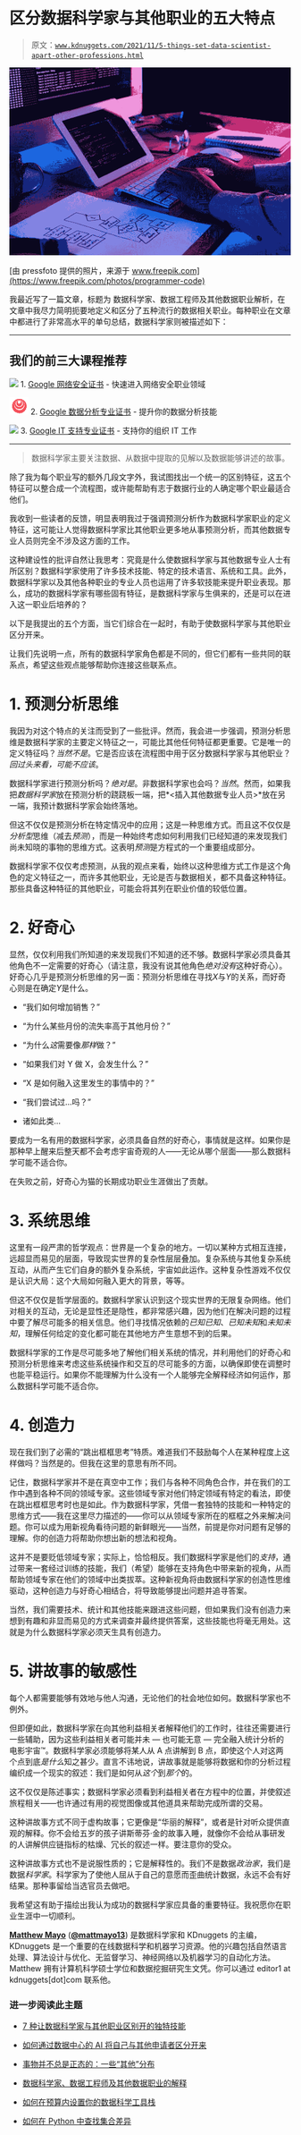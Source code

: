 # 区分数据科学家与其他职业的五大特点

> 原文：[`www.kdnuggets.com/2021/11/5-things-set-data-scientist-apart-other-professions.html`](https://www.kdnuggets.com/2021/11/5-things-set-data-scientist-apart-other-professions.html)

![区分数据科学家与其他职业的五大特点](img/0a9dba5793e120401007143d195febcf.png)

[由 pressfoto 提供的照片，来源于 www.freepik.com](https://www.freepik.com/photos/programmer-code)

我最近写了一篇文章，标题为 数据科学家、数据工程师及其他数据职业解析，在文章中我尽力简明扼要地定义和区分了五种流行的数据相关职业。每种职业在文章中都进行了非常高水平的单句总结，数据科学家则被描述如下：

* * *

## 我们的前三大课程推荐

![](img/0244c01ba9267c002ef39d4907e0b8fb.png) 1\. [Google 网络安全证书](https://www.kdnuggets.com/google-cybersecurity) - 快速进入网络安全职业领域

![](img/e225c49c3c91745821c8c0368bf04711.png) 2\. [Google 数据分析专业证书](https://www.kdnuggets.com/google-data-analytics) - 提升你的数据分析技能

![](img/0244c01ba9267c002ef39d4907e0b8fb.png) 3\. [Google IT 支持专业证书](https://www.kdnuggets.com/google-itsupport) - 支持你的组织 IT 工作

* * *

> 数据科学家主要关注数据、从数据中提取的见解以及数据能够讲述的故事。

除了我为每个职业写的额外几段文字外，我试图找出一个统一的区别特征，这五个特征可以整合成一个流程图，或许能帮助有志于数据行业的人确定哪个职业最适合他们。

我收到一些读者的反馈，明显表明我过于强调预测分析作为数据科学家职业的定义特征，这可能让人觉得数据科学家比其他职业更多地从事预测分析，而其他数据专业人员则完全不涉及这方面的工作。

这种建设性的批评自然让我思考：究竟是什么使数据科学家与其他数据专业人士有所区别？数据科学家使用了许多技术技能、特定的技术语言、系统和工具。此外，数据科学家以及其他各种职业的专业人员也运用了许多软技能来提升职业表现。那么，成功的数据科学家有哪些固有特征，是数据科学家与生俱来的，还是可以在进入这一职业后培养的？

以下是我提出的五个方面，当它们综合在一起时，有助于使数据科学家与其他职业区分开来。

让我们先说明一点，所有的数据科学家角色都是不同的，但它们都有一些共同的联系点，希望这些观点能够帮助你连接这些联系点。

# 1\. 预测分析思维

我因为对这个特点的关注而受到了一些批评。然而，我会进一步强调，预测分析思维是数据科学家的主要定义特征之一，可能比其他任何特征都更重要。它是唯一的定义特征吗？*当然不是*。它是否应该在流程图中用于区分数据科学家与其他职业？*回过头来看，可能不应该*。

数据科学家进行预测分析吗？*绝对是*。非数据科学家也会吗？*当然*。然而，如果我把*数据科学家*放在预测分析的跷跷板一端，把*<插入其他数据专业人员>*放在另一端，我预计数据科学家会始终落地。

但这不仅仅是预测分析在特定情况中的应用；这是一种思维方式。而且这不仅仅是*分析型*思维（减去*预测*），而是一种始终考虑如何利用我们已经知道的来发现我们尚未知晓的事物的思维方式。这表明*预测*是方程式的一个重要组成部分。

数据科学家不仅仅考虑预测，从我的观点来看，始终以这种思维方式工作是这个角色的定义特征之一，而许多其他职业，无论是否与数据相关，都不具备这种特征。那些具备这种特征的其他职业，可能会将其列在职业价值的较低位置。

# 2\. 好奇心

显然，仅仅利用我们所知道的来发现我们不知道的还不够。数据科学家必须具备其他角色不一定需要的好奇心（请注意，我没有说其他角色*绝对没有*这种好奇心）。好奇心几乎是预测分析思维的另一面：预测分析思维在寻找*X*与*Y*的关系，而好奇心则是在确定*Y*是什么。

+   “我们如何增加销售？”

+   “为什么某些月份的流失率高于其他月份？”

+   “为什么*这*需要像*那样*做？”

+   “如果我们对 Y 做 X，会发生什么？”

+   “X 是如何融入这里发生的事情中的？”

+   “我们尝试过...吗？”

+   诸如此类...

要成为一名有用的数据科学家，必须具备自然的好奇心，事情就是这样。如果你是那种早上醒来后整天都不会考虑宇宙奇观的人——无论从哪个层面——那么数据科学可能不适合你。

在失败之前，好奇心为猫的长期成功职业生涯做出了贡献。

# 3\. 系统思维

这里有一段严肃的哲学观点：世界是一个复杂的地方。一切以某种方式相互连接，远超显而易见的层面，导致现实世界的复杂性层层叠加。复杂系统与其他复杂系统互动，从而产生它们自身的额外复杂系统，宇宙如此运作。这种复杂性游戏不仅仅是认识大局：这个大局如何融入更大的背景，等等。

但这不仅仅是哲学层面的。数据科学家认识到这个现实世界的无限复杂网络。他们对相关的互动，无论是显性还是隐性，都非常感兴趣，因为他们在解决问题的过程中要了解尽可能多的相关信息。他们寻找情况依赖的*已知已知*、*已知未知*和*未知未知*，理解任何给定的变化都可能在其他地方产生意想不到的后果。

数据科学家的工作是尽可能多地了解他们相关系统的情况，并利用他们的好奇心和预测分析思维来考虑这些系统操作和交互的尽可能多的方面，以确保即使在调整时也能平稳运行。如果你不能理解为什么没有一个人能够完全解释经济如何运作，那么数据科学可能不适合你。

# 4. 创造力

现在我们到了必需的“跳出框框思考”特质。难道我们不鼓励每个人在某种程度上这样做吗？当然是的。但我在这里的意思有所不同。

记住，数据科学家并不是在真空中工作；我们与各种不同角色合作，并在我们的工作中遇到各种不同的领域专家。这些领域专家对他们特定领域有特定的看法，即使在跳出框框思考时也是如此。作为数据科学家，凭借一套独特的技能和一种特定的思维方式——我在这里尽力描述的——你可以从领域专家所在的框框之外来解决问题。你可以成为用新视角看待问题的新鲜眼光——当然，前提是你对问题有足够的理解。你的创造力将帮助你想出新的想法和视角。

这并不是要贬低领域专家；实际上，恰恰相反。我们数据科学家是他们的*支持*，通过带来一套经过训练的技能，我们（希望）能够在支持角色中带来新的视角，从而帮助领域专家在他们的领域中出类拔萃。这种新视角将由数据科学家的创造性思维驱动，这种创造力与好奇心相结合，将导致能够提出问题并追寻答案。

当然，我们需要技术、统计和其他技能来跟进这些问题，但如果我们没有创造力来想到有趣和非显而易见的方式来调查并最终提供答案，这些技能也将毫无用处。这就是为什么数据科学家必须天生具有创造力。

# 5\. 讲故事的敏感性

每个人都需要能够有效地与他人沟通，无论他们的社会地位如何。数据科学家也不例外。

但即便如此，数据科学家在向其他利益相关者解释他们的工作时，往往还需要进行一些辅助，因为这些利益相关者可能并未 — 也可能无意 — 完全融入统计分析的电影宇宙™。数据科学家必须能够将某人从 A 点讲解到 B 点，即使这个人对这两个点到底*是什么*知之甚少。直言不讳地说，讲故事就是能够将数据和你的分析过程编织成一个现实的叙述：我们是如何从*这个*到*那个*的。

这不仅仅是陈述事实；数据科学家必须看到利益相关者在方程中的位置，并使叙述旅程相关——也许通过有用的视觉图像或其他道具来帮助完成所谓的交易。

这种讲故事方式不同于虚构故事；它更像是“华丽的解释”，或者是针对听众提供直观的解释。你不会给五岁的孩子讲斯蒂芬·金的故事入睡，就像你不会给从事研发的人讲解供应链指标的枯燥、冗长的叙述一样。要注意你的受众。

这种讲故事方式也不是说服性质的；它是解释性的。我们不是数据*政治家*，我们是数据*科学家*。科学家为了使他人屈从于自己的意愿而歪曲统计数据，永远不会有好结果。那种事留给当选官员去做吧。

我希望这有助于描绘出我认为成功的数据科学家应具备的重要特征。我祝愿你在职业生涯中一切顺利。

**[Matthew Mayo](https://www.linkedin.com/in/mattmayo13/)** ([**@mattmayo13**](https://twitter.com/mattmayo13)) 是数据科学家和 KDnuggets 的主编，KDnuggets 是一个重要的在线数据科学和机器学习资源。他的兴趣包括自然语言处理、算法设计与优化、无监督学习、神经网络以及机器学习的自动化方法。Matthew 拥有计算机科学硕士学位和数据挖掘研究生文凭。你可以通过 editor1 at kdnuggets[dot]com 联系他。

### 进一步阅读此主题

+   [7 种让数据科学家与其他职业区别开的独特技能](https://www.kdnuggets.com/2022/05/7-unique-skills-set-data-scientists-apart-professions.html)

+   [如何通过数据中心的 AI 将自己与其他申请者区分开来](https://www.kdnuggets.com/2022/12/set-apart-applicants-datacentric-ai.html)

+   [事物并不总是正态的：一些“其他”分布](https://www.kdnuggets.com/2023/01/things-arent-always-normal-distributions.html)

+   [数据科学家、数据工程师及其他数据职业的解释](https://www.kdnuggets.com/2021/05/data-scientist-data-engineer-data-careers-explained.html)

+   [如何在预算内设置你的数据科学工具栈](https://www.kdnuggets.com/2022/01/data-science-stack-budget.html)

+   [如何在 Python 中查找集合差异](https://www.kdnuggets.com/2023/03/find-set-difference-python.html)
